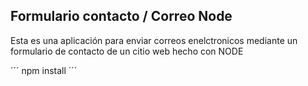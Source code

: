 ## Formulario contacto / Correo Node

Esta es una aplicación para enviar correos enelctronicos 
mediante un formulario de contacto de un citio web hecho
con NODE

´´´
npm install
´´´